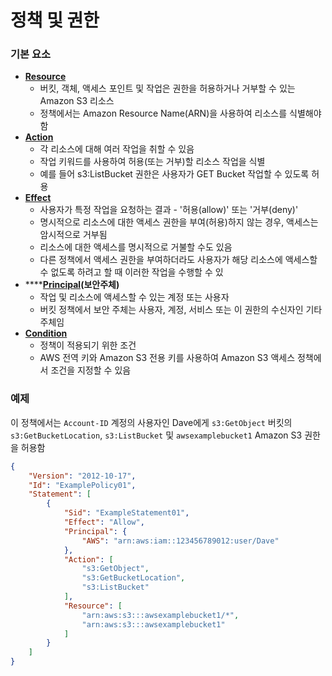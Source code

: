 # 정책 및 권한

### 기본 요소

* ****[**Resource**](https://docs.aws.amazon.com/ko\_kr/AmazonS3/latest/userguide/s3-arn-format.html)****
  * 버킷, 객체, 액세스 포인트 및 작업은 권한을 허용하거나 거부할 수 있는 Amazon S3 리소스
  * 정책에서는 Amazon Resource Name(ARN)을 사용하여 리소스를 식별해야함
* ****[**Action**](https://docs.aws.amazon.com/ko\_kr/AmazonS3/latest/userguide/using-with-s3-actions.html)****
  * 각 리소스에 대해 여러 작업을 취할 수 있음
  * 작업 키워드를 사용하여 허용(또는 거부)할 리소스 작업을 식별
  * 예를 들어 s3:ListBucket 권한은 사용자가 GET Bucket 작업할 수 있도록 허용
* ****[**Effect**](https://docs.aws.amazon.com/IAM/latest/UserGuide/reference\_policies\_elements\_effect.html)****
  * 사용자가 특정 작업을 요청하는 결과 - '허용(allow)' 또는 '거부(deny)'
  * 명시적으로 리소스에 대한 액세스 권한을 부여(허용)하지 않는 경우, 액세스는 암시적으로 거부됨
  * 리소스에 대한 액세스를 명시적으로 거불할 수도 있음
  * 다른 정책에서 액세스 권한을 부여하더라도 사용자가 해당 리소스에 액세스할 수 없도록 하려고 할 때 이러한 작업을 수행할 수 있
* ****[**Principal**](https://docs.aws.amazon.com/AmazonS3/latest/userguide/s3-bucket-user-policy-specifying-principal-intro.html)**(보안주체)**
  * 작업 및 리소스에 액세스할 수 있는 계정 또는 사용자
  * 버킷 정책에서 보안 주체는 사용자, 계정, 서비스 또는 이 권한의 수신자인 기타 주체임
* ****[**Condition**](https://docs.aws.amazon.com/ko\_kr/AmazonS3/latest/userguide/amazon-s3-policy-keys.html)****
  * 정책이 적용되기 위한 조건
  * AWS 전역 키와 Amazon S3 전용 키를 사용하여 Amazon S3 액세스 정책에서 조건을 지정할 수 있음

### 예제

이 정책에서는 `Account-ID` 계정의 사용자인 Dave에게 `s3:GetObject` 버킷의 `s3:GetBucketLocation`, `s3:ListBucket` 및 `awsexamplebucket1` Amazon S3 권한을 허용함

```json
{
    "Version": "2012-10-17",
    "Id": "ExamplePolicy01",
    "Statement": [
        {
            "Sid": "ExampleStatement01",
            "Effect": "Allow",
            "Principal": {
                "AWS": "arn:aws:iam::123456789012:user/Dave"
            },
            "Action": [
                "s3:GetObject",
                "s3:GetBucketLocation",
                "s3:ListBucket"
            ],
            "Resource": [
                "arn:aws:s3:::awsexamplebucket1/*",
                "arn:aws:s3:::awsexamplebucket1"
            ]
        }
    ]
}
```

